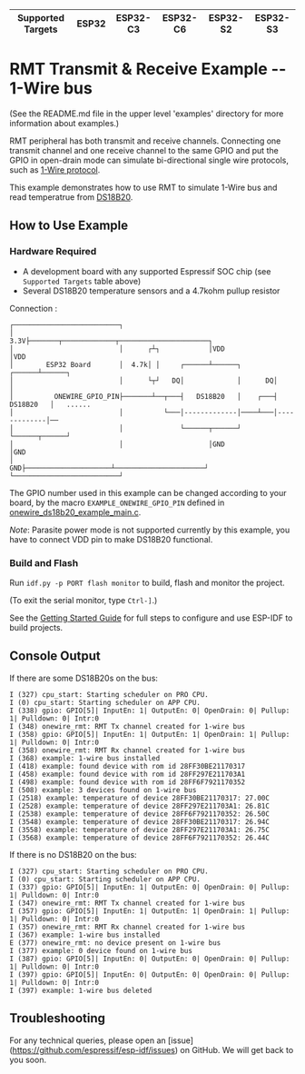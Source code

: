 | Supported Targets | ESP32 | ESP32-C3 | ESP32-C6 | ESP32-S2 | ESP32-S3 |
| ----------------- | ----- | -------- | -------- | -------- | -------- |

# RMT Transmit & Receive Example -- 1-Wire bus

(See the README.md file in the upper level 'examples' directory for more information about examples.)

RMT peripheral has both transmit and receive channels. Connecting one transmit channel and one receive channel to the same GPIO and put the GPIO in open-drain mode can simulate bi-directional single wire protocols, such as [1-Wire protocol](https://www.maximintegrated.com/en/design/technical-documents/tutorials/1/1796.html).

This example demonstrates how to use RMT to simulate 1-Wire bus and read temperatrue from [DS18B20](https://datasheets.maximintegrated.com/en/ds/DS18B20.pdf).

## How to Use Example

### Hardware Required

* A development board with any supported Espressif SOC chip (see `Supported Targets` table above)
* Several DS18B20 temperature sensors and a 4.7kohm pullup resistor

Connection :

```
┌──────────────────────────┐
│                      3.3V├───────┬─────────────┬──────────────────────┐
│                          │      ┌┴┐            │VDD                   │VDD
│        ESP32 Board       │  4.7k│ │     ┌──────┴──────┐        ┌──────┴──────┐
│                          │      └┬┘   DQ│             │      DQ│             │
│          ONEWIRE_GPIO_PIN├───────┴──┬───┤   DS18B20   │    ┌───┤   DS18B20   │   ......
│                          │          └───│-------------│────┴───│-------------│──
│                          │              └──────┬──────┘        └──────┬──────┘
│                          │                     │GND                   │GND
│                       GND├─────────────────────┴──────────────────────┘
└──────────────────────────┘
```

The GPIO number used in this example can be changed according to your board, by the macro `EXAMPLE_ONEWIRE_GPIO_PIN` defined in [onewire_ds18b20_example_main.c](main/onewire_ds18b20_example_main.c).

*Note*: Parasite power mode is not supported currently by this example, you have to connect VDD pin to make DS18B20 functional.

### Build and Flash

Run `idf.py -p PORT flash monitor` to build, flash and monitor the project.

(To exit the serial monitor, type ``Ctrl-]``.)

See the [Getting Started Guide](https://docs.espressif.com/projects/esp-idf/en/latest/get-started/index.html) for full steps to configure and use ESP-IDF to build projects.

## Console Output

If there are some DS18B20s on the bus:

```
I (327) cpu_start: Starting scheduler on PRO CPU.
I (0) cpu_start: Starting scheduler on APP CPU.
I (338) gpio: GPIO[5]| InputEn: 1| OutputEn: 0| OpenDrain: 0| Pullup: 1| Pulldown: 0| Intr:0
I (348) onewire_rmt: RMT Tx channel created for 1-wire bus
I (358) gpio: GPIO[5]| InputEn: 1| OutputEn: 1| OpenDrain: 1| Pullup: 1| Pulldown: 0| Intr:0
I (358) onewire_rmt: RMT Rx channel created for 1-wire bus
I (368) example: 1-wire bus installed
I (418) example: found device with rom id 28FF30BE21170317
I (458) example: found device with rom id 28FF297E211703A1
I (498) example: found device with rom id 28FF6F7921170352
I (508) example: 3 devices found on 1-wire bus
I (2518) example: temperature of device 28FF30BE21170317: 27.00C
I (2528) example: temperature of device 28FF297E211703A1: 26.81C
I (2538) example: temperature of device 28FF6F7921170352: 26.50C
I (3548) example: temperature of device 28FF30BE21170317: 26.94C
I (3558) example: temperature of device 28FF297E211703A1: 26.75C
I (3568) example: temperature of device 28FF6F7921170352: 26.44C
```

If there is no DS18B20 on the bus:

```
I (327) cpu_start: Starting scheduler on PRO CPU.
I (0) cpu_start: Starting scheduler on APP CPU.
I (337) gpio: GPIO[5]| InputEn: 1| OutputEn: 0| OpenDrain: 0| Pullup: 1| Pulldown: 0| Intr:0
I (347) onewire_rmt: RMT Tx channel created for 1-wire bus
I (357) gpio: GPIO[5]| InputEn: 1| OutputEn: 1| OpenDrain: 1| Pullup: 1| Pulldown: 0| Intr:0
I (357) onewire_rmt: RMT Rx channel created for 1-wire bus
I (367) example: 1-wire bus installed
E (377) onewire_rmt: no device present on 1-wire bus
I (377) example: 0 device found on 1-wire bus
I (387) gpio: GPIO[5]| InputEn: 0| OutputEn: 0| OpenDrain: 0| Pullup: 1| Pulldown: 0| Intr:0
I (397) gpio: GPIO[5]| InputEn: 0| OutputEn: 0| OpenDrain: 0| Pullup: 1| Pulldown: 0| Intr:0
I (397) example: 1-wire bus deleted
```

## Troubleshooting

For any technical queries, please open an [issue] (https://github.com/espressif/esp-idf/issues) on GitHub. We will get back to you soon.

